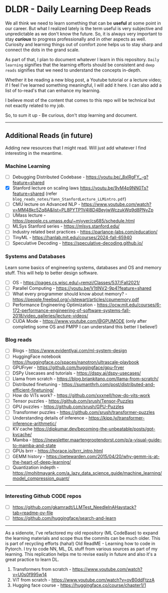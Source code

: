 # DLDR - Daily Learning Deep Reads

We all think we need to learn something that can be <b>useful</b> at some point in our career. But what I realized lately is the term useful is very subjective and unpredictable as we don't know the future. So, it is always very important to stay <b><i>curious</i></b> to progress professionally and in other aspects as well. Curiosity and learning things out of comfort zone helps us to stay sharp and connect the dots in the grand scale. 

As part of that, I plan to document whatever I learn in this repository. `Daily learning` signifies that the learning efforts should be consistent and `deep reads` signifies that we need to understand the concepts in-depth.

Whether it be reading a new blog post, a Youtube tutorial or a lecture video; if I feel I've learned something meaningful, I will add it here. I can also add a list of to-read's that can enhance my learning.

I believe most of the content that comes to this repo will be technical but not exactly related to my job.

So, to sum it up - Be curious, don't stop learning and document.

---

## Additional Reads (in future)
Adding new resources that I might read. Will just add whatever I find interesting in the meantime.

### Machine Learning
- [ ] Debugging Distributed Codebase - https://youtu.be/_8xlRgFY_-g?feature=shared 
- [x] Stanford lecture on scaling laws https://youtu.be/9vM4p9NN0Ts?feature=shared (refer `blog_reads_notes/Yann_StanfordLecture_LLMintro.pdf`)
- [ ] CMU lecture on Advanced NLP - https://www.youtube.com/watch?v=MM48kc5Zq8A&list=PL8PYTP1V4I8D4BeyjwWczukWq9d8PNyZp
- [ ] UMass lecture - https://people.cs.umass.edu/~miyyer/cs685/schedule.html
- [ ] MLSys Stanford series - https://mlsys.stanford.edu/
- [ ] Industry related best practices - https://parlance-labs.com/education/
- [ ] TinyML - https://hanlab.mit.edu/courses/2024-fall-65940
- [ ] Speculative Decoding - https://speculative-decoding.github.io/

### Systems and Databases
Learn some basics of engineering systems, databases and OS and memory stuff. This will help to better design software.

- [ ] OS - https://pages.cs.wisc.edu/~remzi/Classes/537/Fall2021/ 
- [ ] Parallel Computing - https://youtu.be/V1tINV2-9p4?feature=shared 
- [ ] What every programmer should know about memory? - https://people.freebsd.org/~lstewart/articles/cpumemory.pdf 
- [ ] Performance Engineering Optimization - https://ocw.mit.edu/courses/6-172-performance-engineering-of-software-systems-fall-2018/video_galleries/lecture-videos/
- [ ] CUDA Mode - https://www.youtube.com/@GPUMODE (only after completing some OS and PMPP I can understand this better I believe!)

### Blog reads
- [ ] Blogs - https://www.evidentlyai.com/ml-system-design
- [ ] HuggingFace notebook https://huggingface.co/spaces/nanotron/ultrascale-playbook
- [ ] GPUFryer - https://github.com/huggingface/gpu-fryer
- [ ] DSPy Usecases and tutorials - https://dspy.ai/dspy-usecases/
- [ ] Llama from scratch - https://blog.briankitano.com/llama-from-scratch/
- [ ] Distributed finetuning - https://sumanthrh.com/post/distributed-and-efficient-finetuning/
- [ ] How do ViTs work? - https://github.com/xxxnell/how-do-vits-work
- [ ] Tensor puzzles - https://github.com/srush/Tensor-Puzzles
- [ ] GPU puzzles - https://github.com/srush/GPU-Puzzles
- [ ] Transformer puzzles - https://github.com/srush/transformer-puzzles
- [ ] Understanding details of inference - https://kipp.ly/transformer-inference-arithmetic/
- [ ] KV cache https://dipkumar.dev/becoming-the-unbeatable/posts/gpt-kvcache/
- [ ] Mamba - https://newsletter.maartengrootendorst.com/p/a-visual-guide-to-mamba-and-state
- [ ] GPUs brrr - https://horace.io/brrr_intro.html
- [ ] GEMM history - https://petewarden.com/2015/04/20/why-gemm-is-at-the-heart-of-deep-learning/
- [ ] Quantization indepth - https://mohitmayank.com/a_lazy_data_science_guide/machine_learning/model_compression_quant/
---

### Interesting Github CODE repos
- [ ] https://github.com/gkamradt/LLMTest_NeedleInAHaystack?tab=readme-ov-file
- [ ] https://github.com/huggingface/search-and-learn

---
As a sidenote, I've refactored my old repository (ML CodeBase) to expand the learning materials and scope thus the commits can be much older. This is part of recycling efforts (haha!) 
Old ReadME - Learning how to code in Pytorch. I try to code NN, ML, DL stuff from various sources as part of my learning. This replication helps me to revise easily in future and also it's a great practice to learn DL.

1. Transformers from scratch - https://www.youtube.com/watch?v=U0s0f995w14
2. ViT from scratch - https://www.youtube.com/watch?v=ovB0ddFtzzA
3. Hugging face course - https://huggingface.co/course/chapter1/1
